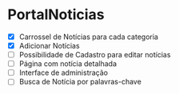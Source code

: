 # PortalNoticias

- [x] Carrossel de Notícias para cada categoria
- [x] Adicionar Notícias
- [ ] Possibilidade de Cadastro para editar notícias
- [ ] Página com notícia detalhada
- [ ] Interface de administração
- [ ] Busca de Notícia por palavras-chave

